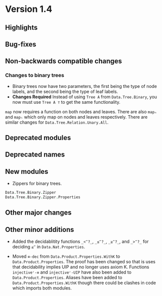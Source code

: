 Version 1.4
===========

Highlights
----------

Bug-fixes
---------

Non-backwards compatible changes
--------------------------------

### Changes to binary trees

* Binary trees now have two parameters, the first being the type of node labels, and the second being the type of leaf labels.
* **Changes Required**
Instead of using `Tree A` from `Data.Tree.Binary`, you now must use `Tree A ⊤` to get the same functionality.

`map` now requires a function on both nodes and leaves. There are also `mapₙ` and `mapₗ` which only map on nodes and leaves respectively. There are similar changes for `Data.Tree.Relation.Unary.All`.

Deprecated modules
------------------

Deprecated names
----------------

New modules
-----------

* Zippers for binary trees.

```agda
Data.Tree.Binary.Zipper
Data.Tree.Binary.Zipper.Properties
```

Other major changes
-------------------

Other minor additions
---------------------

* Added the decidablitity functions `_<‴?_`, `_≤‴?_`, `_≥‴?_`, and `_>‴?_` for deciding `≤‴` in `Data.Nat.Properties`.

* Moved `≡-dec` from `Data.Product.Properties.WithK` to `Data.Product.Properties`. The proof has been changed so that is uses that decidability implies UIP and no longer uses axiom K. Functions `injectiveʳ-≡` and `injectiveʳ-UIP` have also been added to `Data.Product.Properties`. Aliases have been added to `Data.Product.Properties.WithK` though there could be clashes in code which imports both modules.
